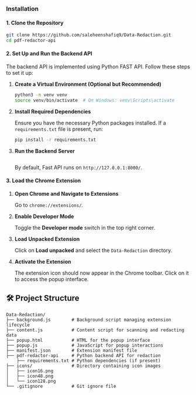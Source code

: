 ### Installation

#### 1. Clone the Repository

```bash
git clone https://github.com/saleheenshafiq9/Data-Redaction.git
cd pdf-redactor-api
```

#### 2. Set Up and Run the Backend API

The backend API is implemented using Python FAST API. Follow these steps to set it up:

1. **Create a Virtual Environment (Optional but Recommended)**

   ```bash
   python3 -m venv venv
   source venv/bin/activate  # On Windows: venv\Scripts\activate
   ```

2. **Install Required Dependencies**

   Ensure you have the necessary Python packages installed. If a `requirements.txt` file is present, run:

   ```bash
   pip install -r requirements.txt
   ```

3. **Run the Backend Server**

   ```uvicorn main:app --reload
   ```

   By default, Fast API runs on `http://127.0.0.1:8000/`.

#### 3. Load the Chrome Extension

1. **Open Chrome and Navigate to Extensions**

   Go to `chrome://extensions/`.

2. **Enable Developer Mode**

   Toggle the **Developer mode** switch in the top right corner.

3. **Load Unpacked Extension**

   Click on **Load unpacked** and select the `Data-Redaction` directory.

4. **Activate the Extension**

   The extension icon should now appear in the Chrome toolbar. Click on it to access the popup interface.

## 🛠️ Project Structure

```plaintext
Data-Redaction/
├── background.js        # Background script managing extension lifecycle
├── content.js           # Content script for scanning and redacting data
├── popup.html           # HTML for the popup interface
├── popup.js             # JavaScript for popup interactions
├── manifest.json        # Extension manifest file
├── pdf-redactor-api     # Python backend API for redaction
    ├── requirements.txt # Python dependencies (if present)
├── icons/               # Directory containing icon images
│   ├── icon16.png
│   ├── icon48.png
│   └── icon128.png
└── .gitignore           # Git ignore file
```
